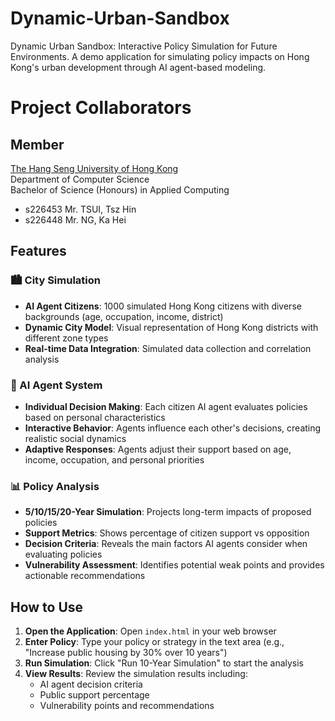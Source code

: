 # Dynamic-Urban-Sandbox
Dynamic Urban Sandbox: Interactive Policy Simulation for Future Environments. A demo application for simulating policy impacts on Hong Kong's urban development through AI agent-based modeling.

# Project Collaborators
## Member
[The Hang Seng University of Hong Kong](https://www.hsu.edu.hk/en/)  
Department of Computer Science  
Bachelor of Science (Honours) in Applied Computing
- s226453 Mr. TSUI, Tsz Hin
- s226448 Mr. NG, Ka Hei

## Features

### 🏙️ City Simulation
- **AI Agent Citizens**: 1000 simulated Hong Kong citizens with diverse backgrounds (age, occupation, income, district)
- **Dynamic City Model**: Visual representation of Hong Kong districts with different zone types
- **Real-time Data Integration**: Simulated data collection and correlation analysis

### 🤖 AI Agent System
- **Individual Decision Making**: Each citizen AI agent evaluates policies based on personal characteristics
- **Interactive Behavior**: Agents influence each other's decisions, creating realistic social dynamics
- **Adaptive Responses**: Agents adjust their support based on age, income, occupation, and personal priorities

### 📊 Policy Analysis
- **5/10/15/20-Year Simulation**: Projects long-term impacts of proposed policies
- **Support Metrics**: Shows percentage of citizen support vs opposition
- **Decision Criteria**: Reveals the main factors AI agents consider when evaluating policies
- **Vulnerability Assessment**: Identifies potential weak points and provides actionable recommendations

## How to Use

1. **Open the Application**: Open `index.html` in your web browser
2. **Enter Policy**: Type your policy or strategy in the text area (e.g., "Increase public housing by 30% over 10 years")
3. **Run Simulation**: Click "Run 10-Year Simulation" to start the analysis
4. **View Results**: Review the simulation results including:
   - AI agent decision criteria
   - Public support percentage
   - Vulnerability points and recommendations
